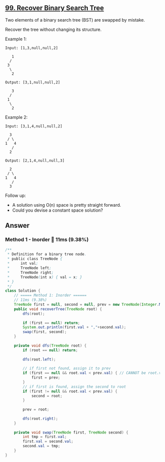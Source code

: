 ## [99. Recover Binary Search Tree](https://leetcode.com/problems/recover-binary-search-tree/)

Two elements of a binary search tree (BST) are swapped by mistake.

Recover the tree without changing its structure.

Example 1:
```
Input: [1,3,null,null,2]

   1
  /
 3
  \
   2

Output: [3,1,null,null,2]

   3
  /
 1
  \
   2
```
Example 2:
```
Input: [3,1,4,null,null,2]

  3
 / \
1   4
   /
  2

Output: [2,1,4,null,null,3]

  2
 / \
1   4
   /
  3
```
Follow up:

- A solution using O(n) space is pretty straight forward.
- Could you devise a constant space solution?

## Answer
### Method 1 - Inorder :turtle: 11ms (9.38%) 
```java
/**
 * Definition for a binary tree node.
 * public class TreeNode {
 *     int val;
 *     TreeNode left;
 *     TreeNode right;
 *     TreeNode(int x) { val = x; }
 * }
 */
class Solution {
    // ===== Method 1: Inorder ======
    // 11ms (9.38%)
    TreeNode first = null, second = null, prev = new TreeNode(Integer.MIN_VALUE);
    public void recoverTree(TreeNode root) {
        dfs(root);
        
        if (first == null) return;
        System.out.println(first.val + ","+second.val);
        swap(first, second);
    }
    
    private void dfs(TreeNode root) {
        if (root == null) return;
        
        dfs(root.left);
        
        // if first not found, assign it to prev
        if (first == null && root.val < prev.val) { // CANNOT be root.val <= prev.val because that root.val may also be Integer.MIN_VALUE
            first = prev;
        }
        // if first is found, assign the second to root
        if (first != null && root.val < prev.val) {
            second = root;
        }
        
        prev = root;
        
        dfs(root.right);
    }
    
    private void swap(TreeNode first, TreeNode second) {
        int tmp = first.val;
        first.val = second.val;
        second.val = tmp;
    }
}
```
